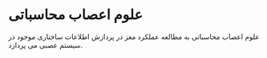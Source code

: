 # علوم اعصاب محاسباتی

علوم اعصاب محاسباتی به مطالعه عملکرد مغز در پردازش اطلاعات ساختاری موجود در سیستم عصبی می پردازد. 
